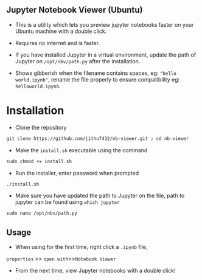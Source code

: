 ## Jupyter Notebook Viewer (Ubuntu)
* This is a utility which lets you preview jupyter notebooks faster on your Ubuntu machine with a double click.
* Requires no internet and is faster.
* If you have installed Jupyter in a virtual environment, update the path of Jupyter on `/opt/nbv/path.py`  after the installation.

* Shows gibberish when the filename contains spaces, eg: `"hello world.ipynb"`, rename the file properly to ensure compatibility eg: `helloworld.ipynb`.  

# Installation
* Clone the repository

```markdown
git clone https://github.com/jithu7432/nb-viewer.git ; cd nb-viewer 
```

* Make the `install.sh` executable using the command 

```markdown
sudo chmod +x install.sh
```

* Run the installer, enter password when prompted
```markdown
./install.sh
```
* Make sure you have updated the path to Jupyter on the file, path to jupyter can be found using `which jupyter`
 ```markdown
sudo nano /opt/nbv/path.py
```
## Usage
* When using for the first time, right click a `.ipynb` file,
 
 `properties` >> `open with`>>`Notebook Viewer`

* From the next time, view Jupyter notebooks with a double click!
